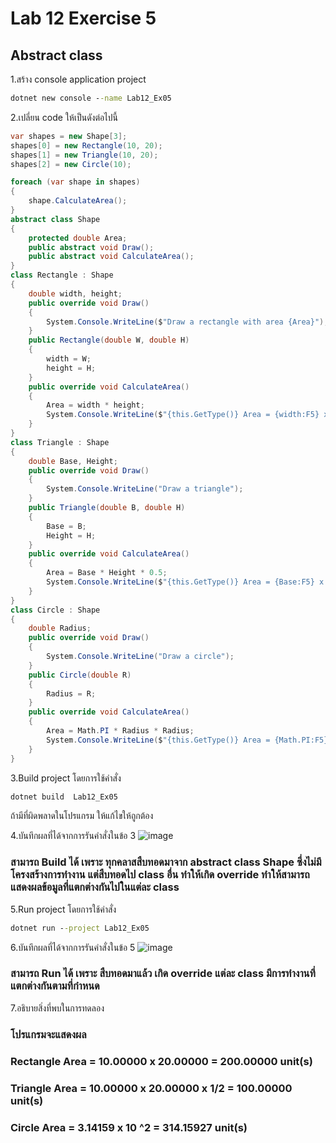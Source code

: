 # Lab 12 Exercise 5

## Abstract class

1.สร้าง console application project

```cmd
dotnet new console --name Lab12_Ex05
```

2.เปลี่ยน code ให้เป็นดังต่อไปนี้

```cs
var shapes = new Shape[3];
shapes[0] = new Rectangle(10, 20);
shapes[1] = new Triangle(10, 20);
shapes[2] = new Circle(10);

foreach (var shape in shapes)
{
    shape.CalculateArea();
} 
abstract class Shape
{
    protected double Area;
    public abstract void Draw();
    public abstract void CalculateArea();
}
class Rectangle : Shape
{
    double width, height;
    public override void Draw()
    {
        System.Console.WriteLine($"Draw a rectangle with area {Area}");
    }
    public Rectangle(double W, double H)
    {
        width = W;
        height = H;
    }
    public override void CalculateArea()
    {
        Area = width * height;
        System.Console.WriteLine($"{this.GetType()} Area = {width:F5} x {height:F5} = {Area:F5} unit(s)");
    }
}
class Triangle : Shape
{
    double Base, Height;
    public override void Draw()
    {
        System.Console.WriteLine("Draw a triangle");
    }
    public Triangle(double B, double H)
    {
        Base = B;
        Height = H;
    }
    public override void CalculateArea()
    {
        Area = Base * Height * 0.5;
        System.Console.WriteLine($"{this.GetType()} Area = {Base:F5} x {Height:F5} x 1/2  = {Area:F5} unit(s)");
    }
}
class Circle : Shape
{
    double Radius;
    public override void Draw()
    {
        System.Console.WriteLine("Draw a circle");
    }
    public Circle(double R)
    {
        Radius = R;
    }
    public override void CalculateArea()
    {
        Area = Math.PI * Radius * Radius;
        System.Console.WriteLine($"{this.GetType()} Area = {Math.PI:F5} x {Radius} ^2  = {Area:F5} unit(s)");
    }
}
```

3.Build project โดยการใช้คำสั่ง

```cmd
dotnet build  Lab12_Ex05
```

ถ้ามีที่ผิดพลาดในโปรแกรม ให้แก้ไขให้ถูกต้อง

4.บันทึกผลที่ได้จากการรันคำสั่งในข้อ 3
![image](https://github.com/VisawaPRO/03376836-OOP-2566-Lab-12/assets/144195555/7c6a13b5-2ba6-41f7-b3f5-e1cace2043ee)
### สามารถ Build ได้ เพราะ ทุกคลาสสืบทอดมาจาก abstract class Shape ซึ่งไม่มีโครงสร้างการทำงาน แต่สืบทอดไป class อื่น ทำให้เกิด override ทำให้สามารถแสดงผลข้อมูลที่แตกต่างกันไปในแต่ละ class


5.Run project โดยการใช้คำสั่ง

```cmd
dotnet run --project Lab12_Ex05
```

6.บันทึกผลที่ได้จากการรันคำสั่งในข้อ 5
![image](https://github.com/VisawaPRO/03376836-OOP-2566-Lab-12/assets/144195555/0fde4b59-922e-4268-8f6d-54ce13b3ccc8)
### สามารถ Run ได้ เพราะ สืบทอดมาแล้ว เกิด override แต่ละ class มีการทำงานที่แตกต่างกันตามที่กำหนด
7.อธิบายสิ่งที่พบในการทดลอง
### โปรแกรมจะแสดงผล
### Rectangle Area = 10.00000 x 20.00000 = 200.00000 unit(s)
### Triangle Area = 10.00000 x 20.00000 x 1/2 = 100.00000 unit(s)
### Circle Area = 3.14159 x 10 ^2 = 314.15927 unit(s)

